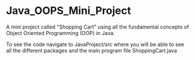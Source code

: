 # Java_OOPS_Mini_Project
A mini project called "Shopping Cart" using all the fundamental concepts of Object Oriented Programming (OOP) in Java.

To see the code navigate to JavaProject/src where you will be able to see all the different packages and the main program file ShoppingCart.java
